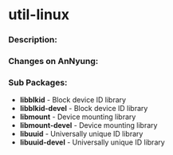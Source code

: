 # util-linux

### Description:


### Changes on AnNyung:


### Sub Packages:
* **libblkid** - Block device ID library
* **libblkid-devel** - Block device ID library
* **libmount** - Device mounting library
* **libmount-devel** - Device mounting library
* **libuuid** - Universally unique ID library
* **libuuid-devel** - Universally unique ID library
